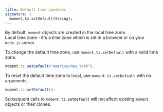```yaml
---
title: Default time zonedsvc
signature: |
  moment.tz.setDefault(String);
---
```



By default, `moment` objects are created in the local time zone.  
Local time zone - it's a time zone which is set in a browser or on your `node.js` server.

To change the default time zone, use `moment.tz.setDefault` with a valid
time zone.

```js
moment.tz.setDefault("America/New_York");
```

To reset the default time zone to local, use `moment.tz.setDefault` with no arguments.

```js
moment.tz.setDefault();
```

Subsequent calls to `moment.tz.setDefault` will not affect existing `moment`
objects or their clones.
